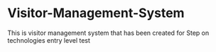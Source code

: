 # Visitor-Management-System
This is visitor management system that has been created for Step on technologies entry level test
